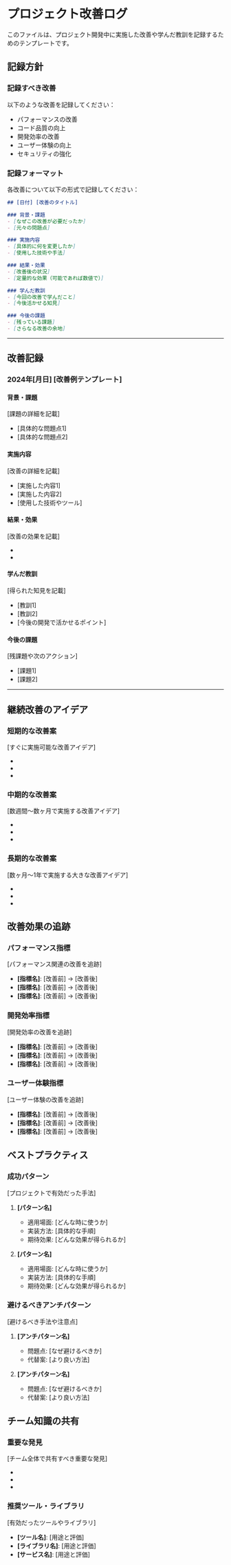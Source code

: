 # プロジェクト改善ログ

このファイルは、プロジェクト開発中に実施した改善や学んだ教訓を記録するためのテンプレートです。

## 記録方針

### 記録すべき改善
以下のような改善を記録してください：
- パフォーマンスの改善
- コード品質の向上
- 開発効率の改善
- ユーザー体験の向上
- セキュリティの強化

### 記録フォーマット
各改善について以下の形式で記録してください：

```markdown
## [日付] [改善のタイトル]

### 背景・課題
- [なぜこの改善が必要だったか]
- [元々の問題点]

### 実施内容
- [具体的に何を変更したか]
- [使用した技術や手法]

### 結果・効果
- [改善後の状況]
- [定量的な効果（可能であれば数値で）]

### 学んだ教訓
- [今回の改善で学んだこと]
- [今後活かせる知見]

### 今後の課題
- [残っている課題]
- [さらなる改善の余地]
```

---

## 改善記録

### 2024年[月日] [改善例テンプレート]

#### 背景・課題
[課題の詳細を記載]
- [具体的な問題点1]
- [具体的な問題点2]

#### 実施内容
[改善の詳細を記載]
- [実施した内容1]
- [実施した内容2]
- [使用した技術やツール]

#### 結果・効果
[改善の効果を記載]
- [定量的な効果]: [数値]から[数値]に改善
- [定性的な効果]: [具体的な改善内容]

#### 学んだ教訓
[得られた知見を記載]
- [教訓1]
- [教訓2]
- [今後の開発で活かせるポイント]

#### 今後の課題
[残課題や次のアクション]
- [課題1]
- [課題2]

---

## 継続改善のアイデア

### 短期的な改善案
[すぐに実施可能な改善アイデア]
- [アイデア1]: [説明]
- [アイデア2]: [説明]
- [アイデア3]: [説明]

### 中期的な改善案
[数週間〜数ヶ月で実施する改善アイデア]
- [アイデア1]: [説明]
- [アイデア2]: [説明]
- [アイデア3]: [説明]

### 長期的な改善案
[数ヶ月〜1年で実施する大きな改善アイデア]
- [アイデア1]: [説明]
- [アイデア2]: [説明]
- [アイデア3]: [説明]

## 改善効果の追跡

### パフォーマンス指標
[パフォーマンス関連の改善を追跡]
- **[指標名]**: [改善前] → [改善後]
- **[指標名]**: [改善前] → [改善後]
- **[指標名]**: [改善前] → [改善後]

### 開発効率指標
[開発効率の改善を追跡]
- **[指標名]**: [改善前] → [改善後]
- **[指標名]**: [改善前] → [改善後]
- **[指標名]**: [改善前] → [改善後]

### ユーザー体験指標
[ユーザー体験の改善を追跡]
- **[指標名]**: [改善前] → [改善後]
- **[指標名]**: [改善前] → [改善後]
- **[指標名]**: [改善前] → [改善後]

## ベストプラクティス

### 成功パターン
[プロジェクトで有効だった手法]
1. **[パターン名]**
   - 適用場面: [どんな時に使うか]
   - 実装方法: [具体的な手順]
   - 期待効果: [どんな効果が得られるか]

2. **[パターン名]**
   - 適用場面: [どんな時に使うか]
   - 実装方法: [具体的な手順]
   - 期待効果: [どんな効果が得られるか]

### 避けるべきアンチパターン
[避けるべき手法や注意点]
1. **[アンチパターン名]**
   - 問題点: [なぜ避けるべきか]
   - 代替案: [より良い方法]

2. **[アンチパターン名]**
   - 問題点: [なぜ避けるべきか]
   - 代替案: [より良い方法]

## チーム知識の共有

### 重要な発見
[チーム全体で共有すべき重要な発見]
- [発見1]: [詳細説明]
- [発見2]: [詳細説明]
- [発見3]: [詳細説明]

### 推奨ツール・ライブラリ
[有効だったツールやライブラリ]
- **[ツール名]**: [用途と評価]
- **[ライブラリ名]**: [用途と評価]
- **[サービス名]**: [用途と評価]